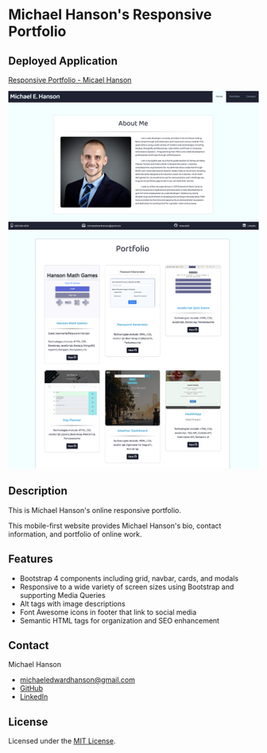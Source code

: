 # Michael Hanson's Responsive Portfolio 

## Deployed Application 

[Responsive Portfolio - Micael Hanson](https://mhans003.github.io/portfolio/index.html)

![Homepage Screenshot](./assets/images/screenshot.jpg)
![Portfolio Screenshot](./assets/images/screenshot2.jpg)

## Description

This is Michael Hanson's online responsive portfolio. 

This mobile-first website provides Michael Hanson's bio, contact information, and portfolio of online work. 

## Features

* Bootstrap 4 components including grid, navbar, cards, and modals 
* Responsive to a wide variety of screen sizes using Bootstrap and supporting Media Queries
* Alt tags with image descriptions 
* Font Awesome icons in footer that link to social media
* Semantic HTML tags for organization and SEO enhancement 

## Contact

Michael Hanson
* michaeledwardhanson@gmail.com
* [GitHub](https://github.com/mhans003)
* [LinkedIn](https://www.linkedin.com/in/michaeledwardhanson/)

## License

Licensed under the [MIT License](./LICENSE.txt).

